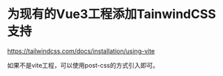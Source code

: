 # 为现有的Vue3工程添加TainwindCSS支持
https://tailwindcss.com/docs/installation/using-vite

如果不是vite工程，可以使用post-css的方式引入即可。